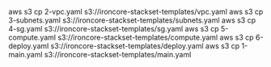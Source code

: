 aws s3 cp 2-vpc.yaml s3://ironcore-stackset-templates/vpc.yaml
aws s3 cp 3-subnets.yaml s3://ironcore-stackset-templates/subnets.yaml
aws s3 cp 4-sg.yaml s3://ironcore-stackset-templates/sg.yaml
aws s3 cp 5-compute.yaml s3://ironcore-stackset-templates/compute.yaml
aws s3 cp 6-deploy.yaml s3://ironcore-stackset-templates/deploy.yaml
aws s3 cp 1-main.yaml s3://ironcore-stackset-templates/main.yaml
